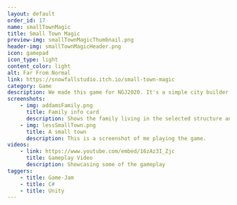 ```yaml
---
layout: default
order_id: 17
name: smallTownMagic
title: Small Town Magic
preview-img: smallTownMagicThumbnail.png
header-img: smallTownMagicHeader.png
icon: gamepad
icon_type: light
content_color: light
alt: Far From Normal
link: https://snowfallstudio.itch.io/small-town-magic
category: Game
description: We made this game for NGJ2020. It's a simple city builder with Tetris-like elements where each structure comes in form of a card available for the player to use. The idea is to build beautiful towns, and experience the procedurally generated story at the end, based on the people who live in the town.The player starts with a set amount of money and must balance out costs of certain buildings with income from others. These values get affected by the decoration structures and by the amount of homes in a town. The game ends when the player enters bankrupcy.<br><br>Functionally, the game is centered around a grid-based map, each structure occupying one to more cells. There is a simple day/night cycle using post-processing and each 24 ingame hours, money is added to the budget based on the amount of homes and their satisfaction. Each home placed by the player is procedurally generated based on a list of pre-made parts and it also contains a family formed with a small bio and family name. At the end of the game, a small story is generated from the different families, based on their satisfaction levels.<br><br>Credits:<br>- Austeja Vaicyte | Artist<br>- Theodor F Purcaru | Programmer
screenshots:
    - img: addamsFamily.png
      title: Family info card
      description: Shows the family living in the selected structure and their basic info.
    - img: lessSmallTown.png
      title: A small town
      description: This is a screenshot of me playing the game.
videos:
    - link: https://www.youtube.com/embed/16zAz3I_Zjc
      title: Gameplay Video
      description: Showcasing some of the gameplay
taggers:
    - title: Game-Jam
    - title: C#
    - title: Unity
---
```


